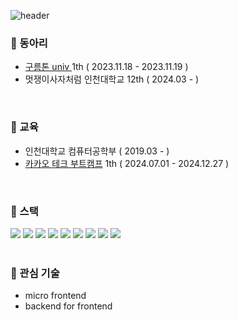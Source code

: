 ![header](https://capsule-render.vercel.app/api?type=cylinder&color=2C5F7A&height=70&section=header&text=사공광열&fontSize=20&fontColor=E6F3FF)


### 🍞 동아리
- [구름톤 univ ](https://teamnexters.com/) 1th ( 2023.11.18 - 2023.11.19 )
- 멋쟁이사자처럼 인천대학교 12th ( 2024.03 -  )


<br/> 

### 🍞 교육
- 인천대학교 컴퓨터공학부 ( 2019.03 - )
- [카카오 테크 부트캠프](https://ktb.goorm.io/) 1th ( 2024.07.01 - 2024.12.27 )

<br/>   

### 🍞 스택
<div style={display:"flex"}>
  <img src="https://img.shields.io/badge/TypeScript-007ACC?style=for-the-badge&logo=typescript&logoColor=white" >
<img src="https://img.shields.io/badge/React-20232A?style=for-the-badge&logo=react&logoColor=61DAFB" >
<img src="https://img.shields.io/badge/React_Native-20232A?style=for-the-badge&logo=react&logoColor=61DAF" />
<img src="https://img.shields.io/badge/Next.js-000?logo=nextdotjs&logoColor=fff&style=for-the-badge"/>
<img src="https://img.shields.io/badge/Express.js-404D59?style=for-the-badge"/>
<img src="https://img.shields.io/badge/MySQL-00000F?style=for-the-badge&logo=mysql&logoColor=white">
<img src="https://img.shields.io/badge/MongoDB-4EA94B?style=for-the-badge&logo=mongodb&logoColor=white"/>
<img src="https://img.shields.io/badge/Amazon_AWS-232F3E?style=for-the-badge&logo=amazon-aws&logoColor=white"/>
<img src="https://img.shields.io/badge/docker-%230db7ed.svg?style=for-the-badge&logo=docker&logoColor=white"/>
</div>


<br/> 

### 🍞 관심 기술

- micro frontend
- backend for frontend
